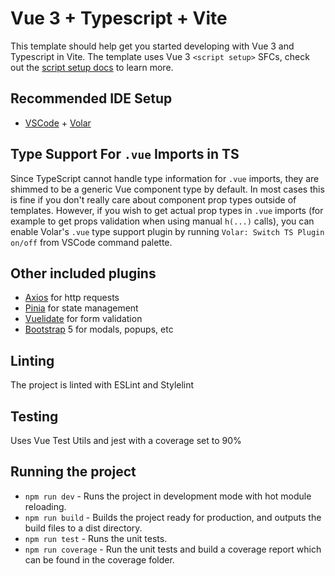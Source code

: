 # Vue 3 + Typescript + Vite

This template should help get you started developing with Vue 3 and Typescript in Vite. The template uses Vue 3 `<script setup>` SFCs, check out the [script setup docs](https://v3.vuejs.org/api/sfc-script-setup.html#sfc-script-setup) to learn more.

## Recommended IDE Setup

- [VSCode](https://code.visualstudio.com/) + [Volar](https://marketplace.visualstudio.com/items?itemName=johnsoncodehk.volar)

## Type Support For `.vue` Imports in TS

Since TypeScript cannot handle type information for `.vue` imports, they are shimmed to be a generic Vue component type by default. In most cases this is fine if you don't really care about component prop types outside of templates. However, if you wish to get actual prop types in `.vue` imports (for example to get props validation when using manual `h(...)` calls), you can enable Volar's `.vue` type support plugin by running `Volar: Switch TS Plugin on/off` from VSCode command palette.

## Other included plugins

- [Axios](https://axios-http.com/) for http requests
- [Pinia](https://pinia.esm.dev/) for state management
- [Vuelidate](https://vuelidate.js.org/) for form validation
- [Bootstrap](https://getbootstrap.com/docs/5.0/getting-started/introduction/) 5 for modals, popups, etc

## Linting

The project is linted with ESLint and Stylelint

## Testing

Uses Vue Test Utils and jest with a coverage set to 90%

## Running the project

- `npm run dev` - Runs the project in development mode with hot module reloading.
- `npm run build` - Builds the project ready for production, and outputs the build files to a dist directory.
- `npm run test` - Runs the unit tests.
- `npm run coverage` - Run the unit tests and build a coverage report which can be found in the coverage folder.
